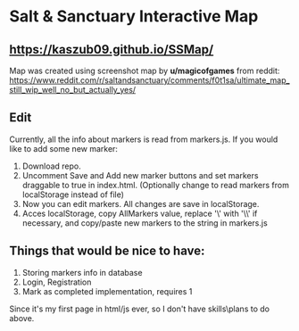 # Salt &amp; Sanctuary Interactive Map
## https://kaszub09.github.io/SSMap/
Map was created using screenshot map by **u/magicofgames** from reddit: https://www.reddit.com/r/saltandsanctuary/comments/f0t1sa/ultimate_map_still_wip_well_no_but_actually_yes/



## Edit
Currently, all the info about markers is read from markers.js. If you would like to add some new marker:
1. Download repo.
2. Uncomment Save and Add new marker buttons and set markers draggable to true in index.html. (Optionally change to read markers from localStorage instead of file)
3. Now you can edit markers. All changes are save in localStorage.
4. Acces localStorage, copy AllMarkers value,  replace '\\' with '\\\\' if necessary, and copy/paste new markers to the string in markers.js


## Things that would be nice to have:
1. Storing markers info in database
2. Login, Registration
3. Mark as completed implementation, requires 1

Since it's my first page in html/js ever, so I don't have skills\plans to do above.
